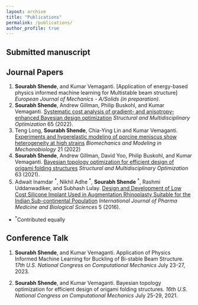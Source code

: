 ```yaml
---
layout: archive
title: "Publications"
permalink: /publications/
author_profile: true
---
```

## Submitted manuscript


## Journal Papers

1. **Sourabh Shende**, and Kumar Vemaganti. [Application of energy-based physics informed machine learning for Multistable beam structure] *European Journal of Mechanics - A/Solids (in preparation)*.
1. **Sourabh Shende**, Andrew Gillman, Philip Buskohl, and Kumar Vemaganti. [Systematic cost analysis of gradient- and anisotropy-enhanced Bayesian design optimization](https://link.springer.com/article/10.1007/s00158-022-03324-8) *Structural and Multidisciplinary Optimization*  65 (2022).
1. Teng Long, **Sourabh Shende**, Chia-Ying Lin and Kumar Vemaganti. [Experiments and hyperelastic modeling of porcine meniscus show heterogeneity at high strains](https://link.springer.com/article/10.1007/s10237-022-01611-3) *Biomechanics and Modeling in Mechanobiology* 21 (2022)
1. **Sourabh Shende**, Andrew Gillman, David Yoo, Philip Buskohl, and Kumar Vemaganti. [Bayesian topology optimization for efficient design of origami folding structures](https://www.sciencedirect.com/science/article/pii/S0045782522001992) *Structural and Multidisciplinary Optimization* 63 (2021).
1. Adwait Inamdar <sup>\*</sup>, Nikhil Adhe <sup>\*</sup>, **Sourabh Shende** <sup>\*</sup>, Rashmi Uddanwadiker, and Subhash Lulay. [Design and Development of Low Cost Silicone Implant Used in Augmentation Rhinoplasty Suitable for the Indian Sub-continental Population](https://www.sciencedirect.com/science/article/abs/pii/S0045782522001207?via%3Dihub) *International Journal of Pharma Medicine and Biological Sciences* 5 (2016).

                                                                        
- <sup>\*</sup>Contributed equally

## Conference Talk

1.  **Sourabh Shende**, and Kumar Vemaganti. Application of Physics Informed Machine Learning for Buckling of Bi-stable Beam Structure. *17th U.S. National Congress on Computational Mechanics* July 23-27, 2023.
  
1.  **Sourabh Shende**, and Kumar Vemaganti. Bayesian topology optimization for efficient design of origami folding structures. *16th U.S. National Congress on Computational Mechanics* July 25-29, 2021.
